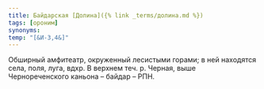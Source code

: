 ```yaml
---
title: Байдарская [Долина]({% link _terms/долина.md %})
tags: [ороним]
synonyms:
temp: "[&И-3,4&]"
---
```


Обширный амфитеатр, окруженный лесистыми горами; в ней находятся села, поля,
луга, вдхр. В верхнем теч. р. Черная, выше Чернореченского каньона – байдар –
РПН.
